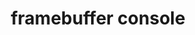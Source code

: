 ---
layout: tag
title: framebuffer console
pagetag: framebuffer-console
url: /tag/framebuffer-console/
---
